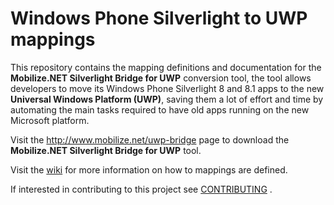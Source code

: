 #  Windows Phone Silverlight to UWP mappings

This repository contains the mapping definitions and documentation for the **Mobilize.NET Silverlight Bridge for UWP** conversion tool, the tool allows developers to move its Windows Phone Silverlight 8 and 8.1 apps to the new **Universal Windows Platform (UWP)**, saving them a lot of effort and time by automating the main tasks required to have old apps running on the new Microsoft platform.

Visit the http://www.mobilize.net/uwp-bridge page to download the **Mobilize.NET Silverlight Bridge for UWP** tool.

Visit the [wiki](https://github.com/MobilizeNet/UWPConversionMappings/wiki) for more information on how to mappings are defined.

If interested in contributing to this project see [CONTRIBUTING](CONTRIBUTING.md)  .

